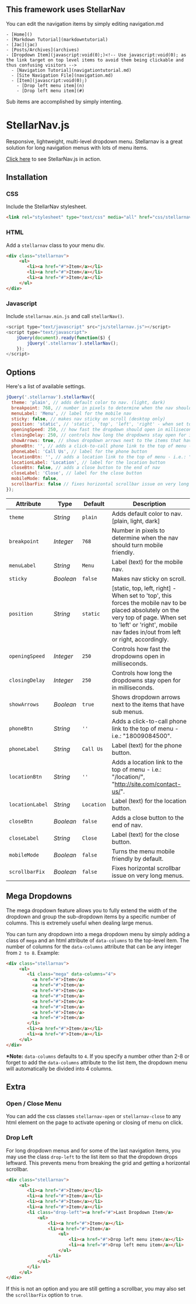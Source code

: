 <!-- pagetitle:StellarNav Menu System -->
<!-- pagelayout:page -->
<!-- pagedate: -->
<!-- pageimage: -->
<!-- pageexcerpt:StellarNav is a complete menu system written in CSS and Javascript. -->
<!-- pagekeywords:StellarNav, navigation, items, navigation.md, lightweight, multi-level, dropdown menu, responsive, long navigation menus, formatting, syntax, headings, horizontal rules, emphasis, bold, italic, strikethrough, underline, blockquotes, lists, ordered, unordered, code, inline, blocks, tables, links, images, footnotes, conclusion, versatile, easy-to-use, documents, options, theme, breakpoint, menuLabel, sticky, position, openingSpeed, closingDelay, showArrows, phoneBtn, phoneLabel, locationBtn, locationLabel, closeBtn, closeLabel, mobileMode, scrollbarFix, mega dropdowns, columns, drop-left. -->
<!-- pageauthor:Scary le Poo -->
<!-- pagetype:website -->

## This framework uses StellarNav

You can edit the navigation items by simply editing navigation.md

```
- [Home]()
- [Markdown Tutorial](markdowntutorial)
- [Jac](jac)
- [Posts/Archives](archives)
- [Dropdown Item](javascript:void(0);)<!-- Use javascript:void(0); as the link target on top level items to avoid them being clickable and thus confusing visitors -->
  - [Navigation Tutorial](navigationtutorial.md)
  - [Site Navigation File](navigation.md)
  - [Item](javascript:void(0);)
    - [Drop left menu item](n)
    - [Drop left menu item](#)
```

Sub items are accomplished by simply intenting.

# StellarNav.js
Responsive, lightweight, multi-level dropdown menu. Stellarnav is a great solution for long navigation menus with lots of menu items.

<a href="http://vinnymoreira.com/stellarnav-js-demo/">Click here</a> to see StellarNav.js in action.

## Installation

### CSS
Include the StellarNav stylesheet.
```html
<link rel="stylesheet" type="text/css" media="all" href="css/stellarnav.min.css">
```
### HTML
Add a `stellarnav` class to your menu div.
```html
<div class="stellarnav">
     <ul>
        <li><a href="#">Item</a></li>
        <li><a href="#">Item</a></li>
        <li><a href="#">Item</a></li>
     </ul>
</div>
```

### Javascript
Include `stellarnav.min.js` and call `stellarNav()`.
```javascript
<script type="text/javascript" src="js/stellarnav.js"></script>
<script type="text/javascript">
	jQuery(document).ready(function($) {
		jQuery('.stellarnav').stellarNav();
	});
</script>
```
## Options

Here's a list of available settings.

```javascript
jQuery('.stellarnav').stellarNav({
  theme: 'plain', // adds default color to nav. (light, dark)
  breakpoint: 768, // number in pixels to determine when the nav should turn mobile friendly
  menuLabel: 'Menu', // label for the mobile nav
  sticky: false, // makes nav sticky on scroll (desktop only)
  position: 'static', // 'static', 'top', 'left', 'right' - when set to 'top', this forces the mobile nav to be placed absolutely on the very top of page
  openingSpeed: 250, // how fast the dropdown should open in milliseconds
  closingDelay: 250, // controls how long the dropdowns stay open for in milliseconds
  showArrows: true, // shows dropdown arrows next to the items that have sub menus
  phoneBtn: '', // adds a click-to-call phone link to the top of menu - i.e.: "18009084500"
  phoneLabel: 'Call Us', // label for the phone button
  locationBtn: '', // adds a location link to the top of menu - i.e.: "/location/", "http://site.com/contact-us/"
  locationLabel: 'Location', // label for the location button
  closeBtn: false, // adds a close button to the end of nav
  closeLabel: 'Close', // label for the close button
  mobileMode: false,
  scrollbarFix: false // fixes horizontal scrollbar issue on very long navs
});
```

Attribute			| Type				| Default		| Description
---						| ---					| ---				| ---
`theme`		| *String*		| `plain`		| Adds default color to nav. [plain, light, dark]
`breakpoint`	| *Integer*		| `768`		| Number in pixels to determine when the nav should turn mobile friendly.
`menuLabel`	| *String*		| `Menu`		| Label (text) for the mobile nav.
`sticky`	| *Boolean*		| `false`		| Makes nav sticky on scroll.
`position`	| *String*		| `static`		| [static, top, left, right] - When set to 'top', this forces the mobile nav to be placed absolutely on the very top of page. When set to 'left' or 'right', mobile nav fades in/out from left or right, accordingly.  
`openingSpeed`	| *Integer*		| `250`		| Controls how fast the dropdowns open in milliseconds.
`closingDelay`	| *Integer*		| `250`		| Controls how long the dropdowns stay open for in milliseconds.
`showArrows`	| *Boolean*		| `true`		| Shows dropdown arrows next to the items that have sub menus.
`phoneBtn`	| *String*		| `''`		| Adds a click-to-call phone link to the top of menu - i.e.: "18009084500".
`phoneLabel`	| *String*		| `Call Us`		| Label (text) for the phone button.
`locationBtn`	| *String*		| `''`		| Adds a location link to the top of menu - i.e.: "/location/", "http://site.com/contact-us/".
`locationLabel`	| *String*		| `Location`		| Label (text) for the location button.
`closeBtn`	| *Boolean*		| `false`		| Adds a close button to the end of nav.
`closeLabel`	| *String*		| `Close`		| Label (text) for the close button.
`mobileMode`	| *Boolean*		| `false`		| Turns the menu mobile friendly by default.
`scrollbarFix`	| *Boolean*		| `false`		| Fixes horizontal scrollbar issue on very long menus.

## Mega Dropdowns

The mega dropdown feature allows you to fully extend the width of the dropdown and group the sub-dropdown items by a specific number of columns. This is extremely useful when dealing large menus.

You can turn any dropdown into a mega dropdown menu by simply adding a class of `mega` and an html attribute of `data-columns` to the top-level item. The number of columns for the `data-columns` attribute that can be any integer from `2 to 8`. Example:

```html
<div class="stellarnav">
     <ul>
        <li class="mega" data-columns="4">
          <a href="#">Item</a>
          <a href="#">Item</a>
          <a href="#">Item</a>
          <a href="#">Item</a>
          <a href="#">Item</a>
          <a href="#">Item</a>
          <a href="#">Item</a>
          <a href="#">Item</a>
        </li>
        <li><a href="#">Item</a></li>
        <li><a href="#">Item</a></li>
     </ul>
</div>
```

**&ast;Note:** `data-columns` defaults to `4`. If you specify a number other than 2-8 or forget to add the `data-columns` attribute to the list item, the dropdown menu will automatically be divided into 4 columns.

## Extra

### Open / Close Menu

You can add the css classes `stellarnav-open` or `stellarnav-close` to any html element on the page to activate opening or closing of menu on click.

### Drop Left

For long dropdown menus and for some of the last navigation items, you may use the class `drop-left` to the list item so that the dropdown drops leftward. This prevents menu from breaking the grid and getting a horizontal scrollbar.

```html
<div class="stellarnav">
     <ul>
        <li><a href="#">Item</a></li>
        <li><a href="#">Item</a></li>
        <li><a href="#">Item</a></li>
        <li><a href="#">Item</a></li>
        <li class="drop-left"><a href="#">Last Dropdown Item</a>
        	<ul>
        		<li><a href="#">Item</a></li>
        		<li><a href="#">Item</a>
        			<ul>
        				<li><a href="#">Drop left menu item</a></li>
        				<li><a href="#">Drop left menu item</a></li>
        			</ul>
        		</li>
        	</ul>
        </li>
     </ul>
</div>
```

If this is not an option and you are still getting a scrollbar, you may also set the `scrollbarFix` option to `true`.
